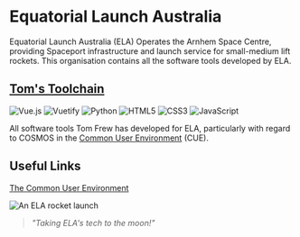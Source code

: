 # Equatorial Launch Australia

Equatorial Launch Australia (ELA) Operates the Arnhem Space Centre, providing Spaceport infrastructure and launch service for small-medium lift rockets. This organisation contains all the software tools developed by ELA.

## [Tom's Toolchain](https://github.com/Equatorial-Launch-Australia/Toms-Toolchain)

![Vue.js](https://img.shields.io/badge/vuejs-%2335495e.svg?style=for-the-badge&logo=vuedotjs&logoColor=%234FC08D)
![Vuetify](https://img.shields.io/badge/Vuetify-1867C0?style=for-the-badge&logo=vuetify&logoColor=AEDDFF)
![Python](https://img.shields.io/badge/python-3670A0?style=for-the-badge&logo=python&logoColor=ffdd54)
![HTML5](https://img.shields.io/badge/html5-%23E34F26.svg?style=for-the-badge&logo=html5&logoColor=white)
![CSS3](https://img.shields.io/badge/css3-%231572B6.svg?style=for-the-badge&logo=css3&logoColor=white)
![JavaScript](https://img.shields.io/badge/javascript-%23323330.svg?style=for-the-badge&logo=javascript&logoColor=%23F7DF1E)

All software tools Tom Frew has developed for ELA, particularly with regard to COSMOS in the [Common User Environment](https://equatoriallaunchaus.sharepoint.com/:w:/r/sites/STE/_layouts/15/Doc2.aspx?action=edit&sourcedoc=%7B7c7f5c87-d31e-459f-8244-b48255a88000%7D) (CUE).

## Useful Links

[The Common User Environment](https://equatoriallaunchaus.sharepoint.com/:w:/r/sites/STE/_layouts/15/Doc2.aspx?action=edit&sourcedoc=%7B7c7f5c87-d31e-459f-8244-b48255a88000%7D)

![An ELA rocket launch](https://github.com/user-attachments/assets/82b656c0-30a1-4e93-a5be-15692ce08610)

> *"Taking ELA's tech to the moon!"*
